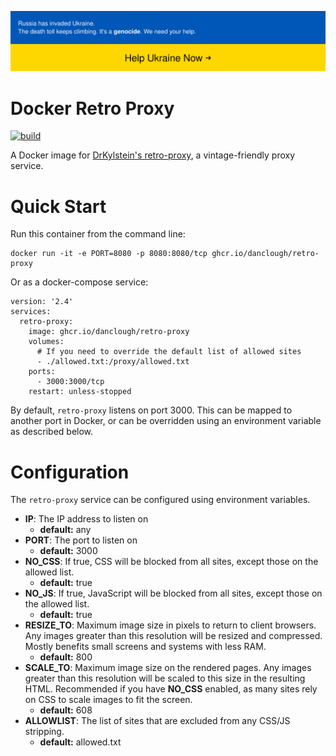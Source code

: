 [![Stand With Ukraine](https://raw.githubusercontent.com/vshymanskyy/StandWithUkraine/main/banner2-direct.svg)](https://vshymanskyy.github.io/StandWithUkraine/)

# Docker Retro Proxy
[![build](https://github.com/danclough/docker-retro-proxy/actions/workflows/build.yaml/badge.svg)](https://github.com/danclough/docker-retro-proxy/actions/workflows/build.yaml)

A Docker image for [DrKylstein's retro-proxy](https://github.com/DrKylstein/retro-proxy), a vintage-friendly proxy service.

# Quick Start
Run this container from the command line:
```
docker run -it -e PORT=8080 -p 8080:8080/tcp ghcr.io/danclough/retro-proxy
```
Or as a docker-compose service:
```
version: '2.4'
services:
  retro-proxy:
    image: ghcr.io/danclough/retro-proxy
    volumes:
      # If you need to override the default list of allowed sites
      - ./allowed.txt:/proxy/allowed.txt
    ports:
      - 3000:3000/tcp
    restart: unless-stopped
```

By default, `retro-proxy` listens on port 3000.  This can be mapped to another port in Docker, or can be overridden using an environment variable as described below.

# Configuration
The `retro-proxy` service can be configured using environment variables.
* __IP__: The IP address to listen on
  * __default:__ any
* __PORT__: The port to listen on
  * __default:__ 3000
* __NO_CSS__: If true, CSS will be blocked from all sites, except those on the allowed list.
  * __default:__ true
* __NO_JS__: If true, JavaScript will be blocked from all sites, except those on the allowed list.
  * __default:__ true
* __RESIZE_TO__: Maximum image size in pixels to return to client browsers.  Any images greater than this resolution will be resized and compressed.  Mostly benefits small screens and systems with less RAM.
  * __default:__ 800
* __SCALE_TO__: Maximum image size on the rendered pages.  Any images greater than this resolution will be scaled to this size in the resulting HTML.  Recommended if you have __NO_CSS__ enabled, as many sites rely on CSS to scale images to fit the screen.
  * __default:__ 608
* __ALLOWLIST__: The list of sites that are excluded from any CSS/JS stripping.
  * __default:__ allowed.txt
